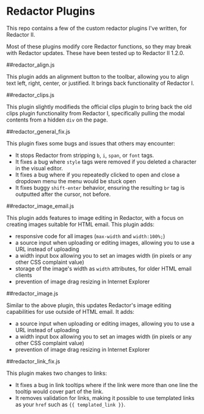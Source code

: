 # Redactor Plugins

This repo contains a few of the custom redactor plugins I've written, for Redactor II.

Most of these plugins modify core Redactor functions, so they may break with Redactor updates. These have been tested up to Redactor II 1.2.0.

##redactor_align.js

This plugin adds an alignment button to the toolbar, allowing you to align text left, right, center, or justified. It brings back functionality of Redactor I.

##redactor_clips.js

This plugin slightly modifieds the official clips plugin to bring back the old clips plugin functionality from Redactor I, specifically pulling the modal contents from a hidden `div` on the page.

##redactor_general_fix.js

This plugin fixes some bugs and issues that others may encounter: 

* It stops Redactor from stripping `b`, `i`, `span`, or `font` tags.
* It fixes a bug where `style` tags were removed if you deleted a character in the visual editor.
* It fixes a bug where if you repeatedly clicked to open and close a dropdown menu the menu would be stuck open
* It fixes buggy `shift-enter` behavior, ensuring the resulting `br` tag is outputted after the cursor, not before.

##redactor_image_email.js

This plugin adds features to image editing in Redactor, with a focus on creating images suitable for HTML email. This plugin  adds:

* responsive code for all images (`max-width` and `width:100%;`)
* a source input when uploading or editing images, allowing you to use a URL instead of uploading
* a width input box allowing you to set an images width (in pixels or any other CSS complaint value)
* storage of the image's width as `width` attributes, for older HTML email clients
* prevention of image drag resizing in Internet Explorer

##redactor_image.js

Similar to the above plugin, this updates Redactor's image editing capabilities for use outside of HTML email. It adds:

* a source input when uploading or editing images, allowing you to use a URL instead of uploading
* a width input box allowing you to set an images width (in pixels or any other CSS complaint value)
* prevention of image drag resizing in Internet Explorer

##redactor_link_fix.js

This plugin makes two changes to links:

* It fixes a bug in link tooltips where if the link were more than one line the tooltip would cover part of the link.
* It removes validation for links, making it possible to use templated links as your `href` such as `{{ templated_link }}`.
